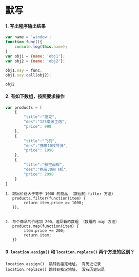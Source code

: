# 默写

#### 1. 写出程序输出结果

```js
var name = 'window';
function func(){
    console.log(this.name);
}
var obj1 = {name: 'obj1'};
var obj2 = {name: 'obj2'};

obj1.say = func;
obj1.say.call(obj2);   
```

```
obj2
```



#### 2. 有如下数组，按照要求操作

```js
var products = [
    {
        "title":"坦克",
        "des":"125毫米主炮",
        "price": 998
    },
    {
        "title":"飞机",
        "des":"携带10枚导弹",
        "price": 1998
    },
    {
        "title":"航空母舰",
        "des":"携带30架飞机",
        "price": 2998
    }
]
```

```
1. 取出价格大于等于 1000 的商品 （数组的 filter 方法）
   products.filter(function(item) {
   		return item.price >= 1000;
   });   


2. 每个商品的价格加 200，返回新的数组 （数组的 map 方法）
   products.map(function(item) {
   		item.price += 200;
   		return item;
   })

```

#### 3. `location.assign()` 和 `location.replace()` 两个方法的区别？  

```
location.assign()  跳转到指定地址， 有历史记录
location.replace() 跳转到指定地址， 没有历史记录
```





 
